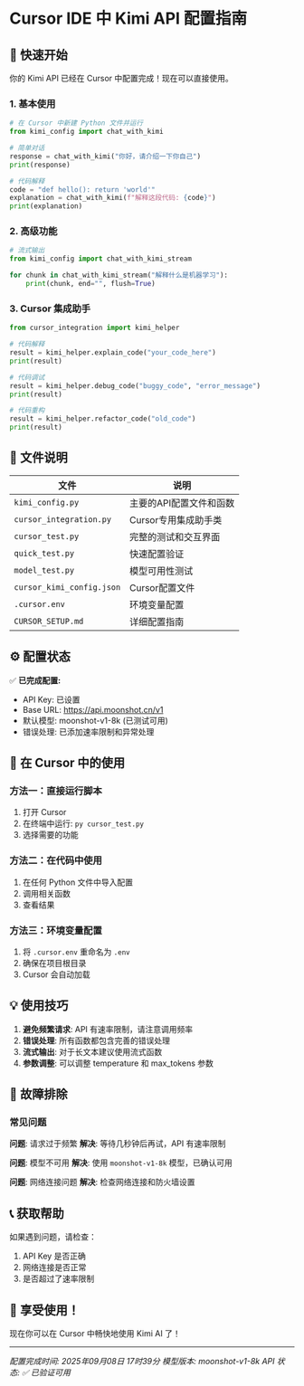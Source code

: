# Cursor IDE 中 Kimi API 配置指南

## 🎯 快速开始

你的 Kimi API 已经在 Cursor 中配置完成！现在可以直接使用。

### 1. 基本使用

```python
# 在 Cursor 中新建 Python 文件并运行
from kimi_config import chat_with_kimi

# 简单对话
response = chat_with_kimi("你好，请介绍一下你自己")
print(response)

# 代码解释
code = "def hello(): return 'world'"
explanation = chat_with_kimi(f"解释这段代码: {code}")
print(explanation)
```

### 2. 高级功能

```python
# 流式输出
from kimi_config import chat_with_kimi_stream

for chunk in chat_with_kimi_stream("解释什么是机器学习"):
    print(chunk, end="", flush=True)
```

### 3. Cursor 集成助手

```python
from cursor_integration import kimi_helper

# 代码解释
result = kimi_helper.explain_code("your_code_here")
print(result)

# 代码调试
result = kimi_helper.debug_code("buggy_code", "error_message")
print(result)

# 代码重构
result = kimi_helper.refactor_code("old_code")
print(result)
```

## 📁 文件说明

| 文件 | 说明 |
|------|------|
| `kimi_config.py` | 主要的API配置文件和函数 |
| `cursor_integration.py` | Cursor专用集成助手类 |
| `cursor_test.py` | 完整的测试和交互界面 |
| `quick_test.py` | 快速配置验证 |
| `model_test.py` | 模型可用性测试 |
| `cursor_kimi_config.json` | Cursor配置文件 |
| `.cursor.env` | 环境变量配置 |
| `CURSOR_SETUP.md` | 详细配置指南 |

## ⚙️ 配置状态

✅ **已完成配置:**
- API Key: 已设置
- Base URL: https://api.moonshot.cn/v1
- 默认模型: moonshot-v1-8k (已测试可用)
- 错误处理: 已添加速率限制和异常处理

## 🚀 在 Cursor 中的使用

### 方法一：直接运行脚本

1. 打开 Cursor
2. 在终端中运行: `py cursor_test.py`
3. 选择需要的功能

### 方法二：在代码中使用

1. 在任何 Python 文件中导入配置
2. 调用相关函数
3. 查看结果

### 方法三：环境变量配置

1. 将 `.cursor.env` 重命名为 `.env`
2. 确保在项目根目录
3. Cursor 会自动加载

## 💡 使用技巧

1. **避免频繁请求**: API 有速率限制，请注意调用频率
2. **错误处理**: 所有函数都包含完善的错误处理
3. **流式输出**: 对于长文本建议使用流式函数
4. **参数调整**: 可以调整 temperature 和 max_tokens 参数

## 🐛 故障排除

### 常见问题

**问题**: 请求过于频繁
**解决**: 等待几秒钟后再试，API 有速率限制

**问题**: 模型不可用
**解决**: 使用 `moonshot-v1-8k` 模型，已确认可用

**问题**: 网络连接问题
**解决**: 检查网络连接和防火墙设置

## 📞 获取帮助

如果遇到问题，请检查：
1. API Key 是否正确
2. 网络连接是否正常
3. 是否超过了速率限制

## 🎉 享受使用！

现在你可以在 Cursor 中畅快地使用 Kimi AI 了！

---

*配置完成时间: 2025年09月08日 17时39分*
*模型版本: moonshot-v1-8k*
*API 状态: ✅ 已验证可用*